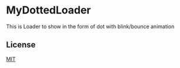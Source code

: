 # MyDottedLoader
This is Loader to show in the form of dot with blink/bounce animation

## License
[MIT](https://github.com/ghanshyam34/MyDottedLoader/blob/master/LICENSE.MD)
